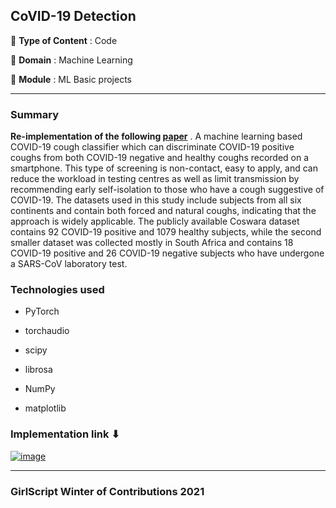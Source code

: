 ## CoVID-19 Detection
🔴 **Type of Content** : Code

🔴 **Domain** : Machine Learning

🔴 **Module** : ML Basic projects

*********************************************************************

### Summary
**Re-implementation of the following [paper](https://www.sciencedirect.com/science/article/pii/S0010482521003668?via%3Dihub)** .
A machine learning based COVID-19 cough classifier which can discriminate COVID-19 positive coughs from both COVID-19 negative and healthy coughs recorded on a smartphone. This type of screening is non-contact, easy to apply, and can reduce the workload in testing centres as well as limit transmission by recommending early self-isolation to those who have a cough suggestive of COVID-19. The datasets used in this study include subjects from all six continents and contain both forced and natural coughs, indicating that the approach is widely applicable. The publicly available Coswara dataset contains 92 COVID-19 positive and 1079 healthy subjects, while the second smaller dataset was collected mostly in South Africa and contains 18 COVID-19 positive and 26 COVID-19 negative subjects who have undergone a SARS-CoV laboratory test.

### Technologies used

- PyTorch

- torchaudio
- scipy
- librosa 
- NumPy
- matplotlib

### Implementation link ⬇

[![image](https://user-images.githubusercontent.com/30192967/144103947-05d41817-34da-4861-b67f-c4a98724730e.png)](https://github.com/raina-akshay/covidfromcough)


*********************************************************************

### GirlScript Winter of Contributions 2021